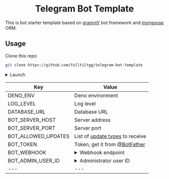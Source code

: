 <h1 align="center">Telegram Bot Template</h1>

This is bot starter template based on [grammY](https://grammy.dev/) bot framework and [mongoose](https://mongoosejs.com) ORM.

## Usage

Clone this repo

```bash
git clone https://github.com/fulltiltgg/telegram-bot-template
```

<details>
<summary>Launch</summary>

1.  Create environment variables file

```bash
cp .env.sample .env
```

2.  Edit [environment variables](#environment-variables-reference) in `.env`

3.  Launch bot

    ```bash
    # run bot
    deno task (dev|prod)
    ```

</details>

| Key | Value |
| --- | --- |
| DENO_ENV | Deno environment |
| LOG_LEVEL | Log level |                        
| DATABASE_URL | Database URL |                                                                                            
| BOT_SERVER_HOST | Server address |
| BOT_SERVER_PORT | Server port |
| BOT_ALLOWED_UPDATES | List of [update types](https://core.telegram.org/bots/api#update) to receive |
| BOT_TOKEN | Token, get it from [@BotFather](https://t.me/BotFather) |
| BOT_WEBHOOK | <details><summary>Webhook endpoint</summary>Used for setup a webhook in production mode.</details> |
| BOT_ADMIN_USER_ID | <details><summary>Administrator user ID</summary>Commands, such as `/stats` or `/setcommands`, will only be available to the user with this ID.</details> |
| --- | --- |